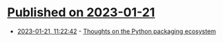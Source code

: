 # [Published on 2023-01-21](index.md)

* [2023-01-21, 11:22:42](https://lobste.rs/s/0zldoo/thoughts_on_python_packaging_ecosystem) - [Thoughts on the Python packaging ecosystem](https://pradyunsg.me/blog/2023/01/21/thoughts-on-python-packaging/)
